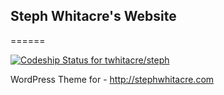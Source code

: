 ## Steph Whitacre's Website
======

[ ![Codeship Status for twhitacre/steph](https://codeship.io/projects/d5c5a7e0-1177-0133-12b8-6695b09e6893/status)](https://codeship.io/projects/92293)

WordPress Theme for - http://stephwhitacre.com

